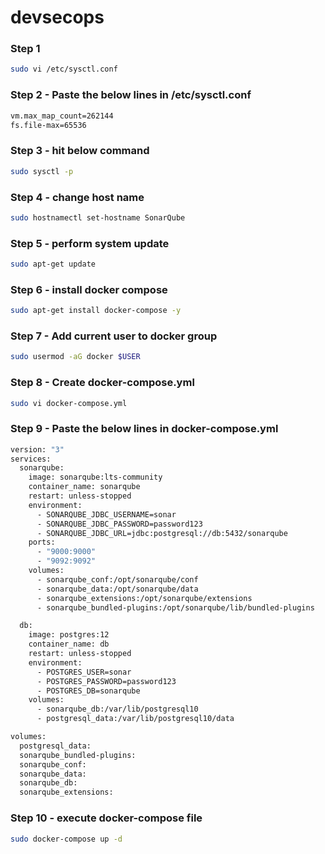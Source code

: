 # devsecops
### Step 1
```bash
sudo vi /etc/sysctl.conf
```
### Step 2 - Paste the below lines in /etc/sysctl.conf
```bash
vm.max_map_count=262144
fs.file-max=65536
```
### Step 3 - hit below command
```bash
sudo sysctl -p
```
### Step 4 - change host name
```bash
sudo hostnamectl set-hostname SonarQube
```
### Step 5 - perform system update
```bash
sudo apt-get update
```

### Step 6 - install docker compose
```bash
sudo apt-get install docker-compose -y
```
### Step 7 - Add current user to docker group
```bash
sudo usermod -aG docker $USER
```
### Step 8 - Create docker-compose.yml
```bash
sudo vi docker-compose.yml 
```
### Step 9 - Paste the below lines in docker-compose.yml
```bash
version: "3"
services:
  sonarqube:
    image: sonarqube:lts-community
    container_name: sonarqube
    restart: unless-stopped
    environment:
      - SONARQUBE_JDBC_USERNAME=sonar
      - SONARQUBE_JDBC_PASSWORD=password123
      - SONARQUBE_JDBC_URL=jdbc:postgresql://db:5432/sonarqube
    ports:
      - "9000:9000"
      - "9092:9092"
    volumes:
      - sonarqube_conf:/opt/sonarqube/conf
      - sonarqube_data:/opt/sonarqube/data
      - sonarqube_extensions:/opt/sonarqube/extensions
      - sonarqube_bundled-plugins:/opt/sonarqube/lib/bundled-plugins

  db:
    image: postgres:12
    container_name: db
    restart: unless-stopped
    environment:
      - POSTGRES_USER=sonar
      - POSTGRES_PASSWORD=password123
      - POSTGRES_DB=sonarqube
    volumes:
      - sonarqube_db:/var/lib/postgresql10
      - postgresql_data:/var/lib/postgresql10/data

volumes:
  postgresql_data:
  sonarqube_bundled-plugins:
  sonarqube_conf:
  sonarqube_data:
  sonarqube_db:
  sonarqube_extensions: 
```
### Step 10 - execute docker-compose file
```bash
sudo docker-compose up -d 
```

